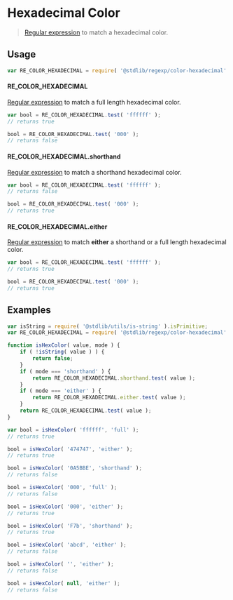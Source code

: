 # Hexadecimal Color

> [Regular expression][mdn-regexp] to match a hexadecimal color.


<section class="usage">

## Usage

``` javascript
var RE_COLOR_HEXADECIMAL = require( '@stdlib/regexp/color-hexadecimal' );
```

#### RE_COLOR_HEXADECIMAL

[Regular expression][mdn-regexp] to match a full length hexadecimal color. 

``` javascript
var bool = RE_COLOR_HEXADECIMAL.test( 'ffffff' );
// returns true

bool = RE_COLOR_HEXADECIMAL.test( '000' );
// returns false
```

#### RE_COLOR_HEXADECIMAL.shorthand

[Regular expression][mdn-regexp] to match a shorthand hexadecimal color. 

``` javascript
var bool = RE_COLOR_HEXADECIMAL.test( 'ffffff' );
// returns false

bool = RE_COLOR_HEXADECIMAL.test( '000' );
// returns true
```

#### RE_COLOR_HEXADECIMAL.either

[Regular expression][mdn-regexp] to match __either__ a shorthand or a full length hexadecimal color. 

``` javascript
var bool = RE_COLOR_HEXADECIMAL.test( 'ffffff' );
// returns true

bool = RE_COLOR_HEXADECIMAL.test( '000' );
// returns true
```

</section>

<!-- /.usage -->


<section class="examples">

## Examples

``` javascript
var isString = require( '@stdlib/utils/is-string' ).isPrimitive;
var RE_COLOR_HEXADECIMAL = require( '@stdlib/regexp/color-hexadecimal' );

function isHexColor( value, mode ) {
    if ( !isString( value ) ) {
        return false;
    }
    if ( mode === 'shorthand' ) {
        return RE_COLOR_HEXADECIMAL.shorthand.test( value );
    }
    if ( mode === 'either' ) {
        return RE_COLOR_HEXADECIMAL.either.test( value );
    }
    return RE_COLOR_HEXADECIMAL.test( value );
}

var bool = isHexColor( 'ffffff', 'full' );
// returns true

bool = isHexColor( '474747', 'either' );
// returns true

bool = isHexColor( '0A5BBE', 'shorthand' );
// returns false

bool = isHexColor( '000', 'full' );
// returns false

bool = isHexColor( '000', 'either' );
// returns true

bool = isHexColor( 'F7b', 'shorthand' );
// returns true

bool = isHexColor( 'abcd', 'either' );
// returns false

bool = isHexColor( '', 'either' );
// returns false

bool = isHexColor( null, 'either' );
// returns false
```

</section>

<!-- /.examples -->


<section class="links">

[mdn-regexp]: https://developer.mozilla.org/en-US/docs/Web/JavaScript/Guide/Regular_Expressions

</section>

<!-- /.links -->
